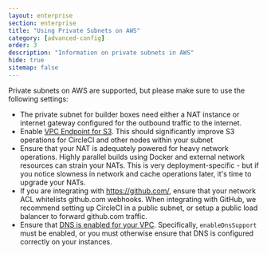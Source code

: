 ```yaml
---
layout: enterprise
section: enterprise
title: "Using Private Subnets on AWS"
category: [advanced-config]
order: 3
description: "Information on private subnets in AWS"
hide: true
sitemap: false
---
```


Private subnets on AWS are supported, but please make sure to use the following settings:

  - The private subnet for builder boxes need either a NAT instance or internet gateway configured for the outbound traffic to the internet.
  - Enable [VPC Endpoint for S3](https://aws.amazon.com/blogs/aws/new-vpc-endpoint-for-amazon-s3/).  This should significantly improve S3 operations for CircleCI and other nodes within your subnet
  - Ensure that your NAT is adequately powered for heavy network operations.  Highly parallel builds using Docker and external network resources can strain your NATs.  This is very deployment-specific - but if you notice slowness in network and cache operations later, it's time to upgrade your NATs.
  - If you are integrating with https://github.com/, ensure that your network ACL whitelists github.com webhooks.  When integrating with GitHub, we recommend setting up CircleCI in a public subnet, or setup a public load balancer to forward github.com traffic.
  - Ensure that [DNS is enabled for your VPC](https://docs.aws.amazon.com/AmazonVPC/latest/UserGuide/vpc-dns.html#vpc-dns-updating). Specifically, `enableDnsSupport` must be enabled, or you must otherwise ensure that DNS is configured correctly on your instances.
